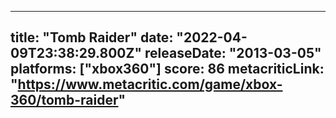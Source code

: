 
---
title: "Tomb Raider"
date: "2022-04-09T23:38:29.800Z"
releaseDate: "2013-03-05"
platforms: ["xbox360"]
score: 86
metacriticLink: "https://www.metacritic.com/game/xbox-360/tomb-raider"
---
